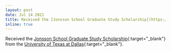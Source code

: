 ```yaml
---
layout: post
date: Jul 14 2021
title: Received the [Jonsson School Graduate Study Scholarship](https://engineering.utdallas.edu/academics/graduate-education/fellowships/jonsson-school-1000-graduate-study-scholarship/){:target="_blank"} from the [University of Texas at Dallas](https://www.utdallas.edu){:target="_blank"}.
inline: true
---
```


Received the [Jonsson School Graduate Study Scholarship](https://engineering.utdallas.edu/academics/graduate-education/fellowships/jonsson-school-1000-graduate-study-scholarship/){:target="_blank"} from the [University of Texas at Dallas](https://www.utdallas.edu){:target="_blank"}.
